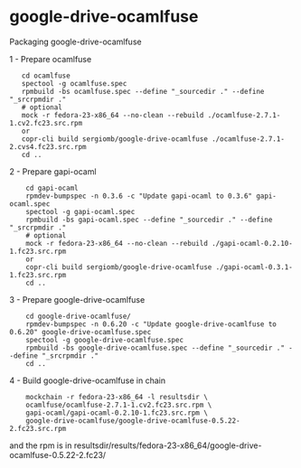 # google-drive-ocamlfuse
Packaging google-drive-ocamlfuse

1 - Prepare ocamlfuse
```
   cd ocamlfuse
   spectool -g ocamlfuse.spec
   rpmbuild -bs ocamlfuse.spec --define "_sourcedir ." --define "_srcrpmdir ."
   # optional
   mock -r fedora-23-x86_64 --no-clean --rebuild ./ocamlfuse-2.7.1-1.cv2.fc23.src.rpm
   or
   copr-cli build sergiomb/google-drive-ocamlfuse ./ocamlfuse-2.7.1-2.cvs4.fc23.src.rpm
   cd ..
```

2 - Prepare gapi-ocaml
```
    cd gapi-ocaml
    rpmdev-bumpspec -n 0.3.6 -c "Update gapi-ocaml to 0.3.6" gapi-ocaml.spec
    spectool -g gapi-ocaml.spec
    rpmbuild -bs gapi-ocaml.spec --define "_sourcedir ." --define "_srcrpmdir ."
    # optional
    mock -r fedora-23-x86_64 --no-clean --rebuild ./gapi-ocaml-0.2.10-1.fc23.src.rpm
    or
    copr-cli build sergiomb/google-drive-ocamlfuse ./gapi-ocaml-0.3.1-1.fc23.src.rpm
    cd ..
```

3 - Prepare google-drive-ocamlfuse
```
    cd google-drive-ocamlfuse/
    rpmdev-bumpspec -n 0.6.20 -c "Update google-drive-ocamlfuse to 0.6.20" google-drive-ocamlfuse.spec
    spectool -g google-drive-ocamlfuse.spec
    rpmbuild -bs google-drive-ocamlfuse.spec --define "_sourcedir ." --define "_srcrpmdir ."
    cd ..
```

4 - Build google-drive-ocamlfuse in chain
```
    mockchain -r fedora-23-x86_64 -l resultsdir \
    ocamlfuse/ocamlfuse-2.7.1-1.cv2.fc23.src.rpm \
    gapi-ocaml/gapi-ocaml-0.2.10-1.fc23.src.rpm \
    google-drive-ocamlfuse/google-drive-ocamlfuse-0.5.22-2.fc23.src.rpm
```

and the rpm is in resultsdir/results/fedora-23-x86_64/google-drive-ocamlfuse-0.5.22-2.fc23/
